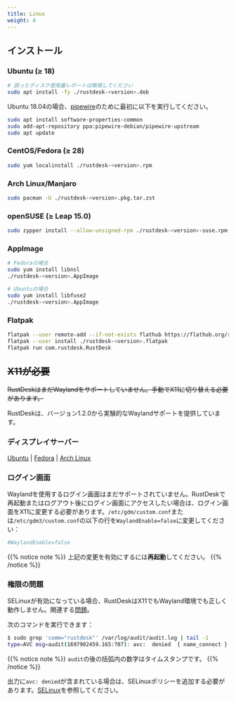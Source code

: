 ```yaml
---
title: Linux 
weight: 4
---
```


## インストール

### Ubuntu (≥ 18)

```sh
# 誤ったディスク使用量レポートは無視してください
sudo apt install -fy ./rustdesk-<version>.deb
```

Ubuntu 18.04の場合、[pipewire](https://github.com/rustdesk/rustdesk/discussions/6148#discussioncomment-9295883)のために最初に以下を実行してください。
```sh
sudo apt install software-properties-common
sudo add-apt-repository ppa:pipewire-debian/pipewire-upstream
sudo apt update
```

### CentOS/Fedora (≥ 28)

```sh
sudo yum localinstall ./rustdesk-<version>.rpm
```

### Arch Linux/Manjaro

```sh
sudo pacman -U ./rustdesk-<version>.pkg.tar.zst
```

### openSUSE (≥ Leap 15.0)

```sh
sudo zypper install --allow-unsigned-rpm ./rustdesk-<version>-suse.rpm
```

### AppImage

```sh
# Fedoraの場合
sudo yum install libnsl
./rustdesk-<version>.AppImage
```

```sh
# Ubuntuの場合
sudo yum install libfuse2
./rustdesk-<version>.AppImage
```

### Flatpak

```sh
flatpak --user remote-add --if-not-exists flathub https://flathub.org/repo/flathub.flatpakrepo
flatpak --user install ./rustdesk-<version>.flatpak
flatpak run com.rustdesk.RustDesk
```

## ~~X11が必要~~
~~RustDeskはまだWaylandをサポートしていません。手動でX11に切り替える必要があります。~~

RustDeskは、バージョン1.2.0から実験的なWaylandサポートを提供しています。

### ディスプレイサーバー

[Ubuntu](https://askubuntu.com/questions/1260142/ubuntu-set-default-login-desktop) | 
[Fedora](https://docs.fedoraproject.org/en-US/quick-docs/configuring-xorg-as-default-gnome-session/) | 
[Arch Linux](https://bbs.archlinux.org/viewtopic.php?id=218319)

### ログイン画面

Waylandを使用するログイン画面はまだサポートされていません。RustDeskで再起動またはログアウト後にログイン画面にアクセスしたい場合は、ログイン画面をX11に変更する必要があります。`/etc/gdm/custom.conf`または`/etc/gdm3/custom.conf`の以下の行を`WaylandEnable=false`に変更してください：

```ini
#WaylandEnable=false
```

{{% notice note %}}
上記の変更を有効にするには**再起動**してください。
{{% /notice %}}

### 権限の問題

SELinuxが有効になっている場合、RustDeskはX11でもWayland環境でも正しく動作しません。関連する[問題](https://github.com/search?q=repo%3Arustdesk%2Frustdesk+SElinux&type=issues)。

次のコマンドを実行できます：

```sh
$ sudo grep 'comm="rustdesk"' /var/log/audit/audit.log | tail -1
type=AVC msg=audit(1697902459.165:707): avc:  denied  { name_connect } for  pid=31346 comm="rustdesk" dest=53330 scontext=system_u:system_r:init_t:s0 tcontext=system_u:object_r:ephemeral_port_t:s0 tclass=tcp_socket permissive=0
```

{{% notice note %}}
`audit`の後の括弧内の数字はタイムスタンプです。
{{% /notice %}}

出力に`avc: denied`が含まれている場合は、SELinuxポリシーを追加する必要があります。[SELinux](https://rustdesk.com/docs/ja/client/linux/selinux/)を参照してください。